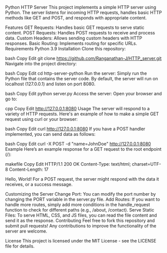 Python HTTP Server
This project implements a simple HTTP server using Python. The server listens for incoming HTTP requests, handles basic HTTP methods like GET and POST, and responds with appropriate content.

Features
GET Requests: Handles basic GET requests to serve static content.
POST Requests: Handles POST requests to receive and process data.
Custom Headers: Allows sending custom headers with HTTP responses.
Basic Routing: Implements routing for specific URLs.
Requirements
Python 3.9
Installation
Clone this repository:

bash
Copy
Edit
git clone https://github.com/Ranganathan-J/HTTP_server.git
Navigate into the project directory:

bash
Copy
Edit
cd http-server-python
Run the server: Simply run the Python file that contains the server code. By default, the server will run on localhost (127.0.0.1) and listen on port 8080.

bash
Copy
Edit
python server.py
Access the server: Open your browser and go to:

cpp
Copy
Edit
http://127.0.0.1:8080
Usage
The server will respond to a variety of HTTP requests. Here's an example of how to make a simple GET request using curl or your browser:

bash
Copy
Edit
curl http://127.0.0.1:8080
If you have a POST handler implemented, you can send data as follows:

bash
Copy
Edit
curl -X POST -d "name=JohnDoe" http://127.0.0.1:8080
Example
Here’s an example response for a GET request to the root endpoint (/):

makefile
Copy
Edit
HTTP/1.1 200 OK
Content-Type: text/html; charset=UTF-8
Content-Length: 17

Hello, World!
For a POST request, the server might respond with the data it receives, or a success message.

Customizing the Server
Change Port: You can modify the port number by changing the PORT variable in the server.py file.
Add Routes: If you want to handle more routes, simply add more conditions in the handle_request function to check for different paths (e.g., /about, /contact).
Serve Static Files: To serve HTML, CSS, and JS files, you can read the file content and send it as the response.
Contributing
Feel free to fork this repository and submit pull requests! Any contributions to improve the functionality of the server are welcome.

License
This project is licensed under the MIT License - see the LICENSE file for details.
